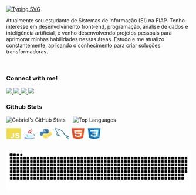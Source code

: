 <a href="https://git.io/typing-svg"><img src="https://readme-typing-svg.demolab.com?font=Fira+Code&weight=700&size=22&duration=4500&pause=1000&color=3B0097&width=435&lines=Ol%C3%A1!!+Eu+sou+o+Gabriel+Morais" alt="Typing SVG" /></a>

<p>Atualmente sou estudante de Sistemas de Informação (SI) na FIAP. Tenho interesse em desenvolvimento front-end, programação, análise de dados e inteligência artificial, e venho desenvolvendo projetos pessoais para aprimorar minhas habilidades nessas áreas. 
  Estudo e me atualizo constantemente, aplicando o conhecimento para criar soluções transformadoras.</p>

<br>

### Connect with me!

<div> 
  <a href="https://www.linkedin.com/in/gabriel-morais-707a1335b/" target="_blank">
    <img src="https://img.shields.io/badge/-LinkedIn-070013?style=for-the-badge&logo=linkedin&logoColor=3B0097" target="_blank">
  </a>
  <a href="https://github.com/moraisgab" target="_blank">
    <img src="https://img.shields.io/badge/-GitHub-070013?style=for-the-badge&logo=github&logoColor=3B0097" target="_blank">
  </a>
  <a href="mailto:SEUEMAIL@exemplo.com" target="_blank">
    <img src="https://img.shields.io/badge/-Gmail-070013?style=for-the-badge&logo=gmail&logoColor=3B0097" target="_blank">
  </a>
  <a href="https://www.instagram.com/1.morais/" target="_blank">
    <img src="https://img.shields.io/badge/-Instagram-070013?style=for-the-badge&logo=instagram&logoColor=3B0097" target="_blank">
  </a>
</div>



### Github Stats

<p style="display: flex; align-items: flex-start; gap: 20px; margin-top: 5px;">
  <img src="https://github-readme-stats.vercel.app/api?username=moraisgab&show_icons=true&bg_color=070013&icon_color=3B0097&text_color=FFFFFF&title_color=FFFFFF&hide_title=true&hide=issues&border_color=2E005B" alt="Gabriel's GitHub Stats" style="margin-top:0;" />
  <img src="https://github-readme-stats.vercel.app/api/top-langs/?username=moraisgab&layout=compact&bg_color=070013&title_color=FFFFFF&text_color=A0A0A0&hide_border=false&border_color=2E005B" alt="Top Languages" style="margin-top:0;" />
</p>


<div style="display: inline_block">
  <img align="center" alt="Gabriel-Js" height="30" width="40" src="https://raw.githubusercontent.com/devicons/devicon/master/icons/javascript/javascript-plain.svg">
  <img align="center" alt="Gabriel-Java" height="30" width="40" src="https://raw.githubusercontent.com/devicons/devicon/master/icons/java/java-original.svg">
  <img align="center" alt="Gabriel-Python" height="30" width="40" src="https://raw.githubusercontent.com/devicons/devicon/master/icons/python/python-original.svg">
  <img align="center" alt="Gabriel-SQL" height="30" width="40" src="https://raw.githubusercontent.com/devicons/devicon/master/icons/mysql/mysql-original.svg">
  <img align="center" alt="Gabriel-HTML" height="30" width="40" src="https://raw.githubusercontent.com/devicons/devicon/master/icons/html5/html5-original.svg">
  <img align="center" alt="Gabriel-CSS" height="30" width="40" src="https://raw.githubusercontent.com/devicons/devicon/master/icons/css3/css3-original.svg">
</div>


##

<picture align="center">
  <source media="(prefers-color-scheme: dark)" srcset="https://raw.githubusercontent.com/mari4souza/mari4souza/output/github-contribution-grid-snake-dark.svg">
  <source media="(prefers-color-scheme: light)" srcset="https://raw.githubusercontent.com/mari4souza/mari4souza/output/github-contribution-grid-snake-dark.svg">
  <img align="center" alt="github contribution grid snake animation" src="https://raw.githubusercontent.com/mari4souza/mari4souza/output/github-contribution-grid-snake.svg">
</picture>

